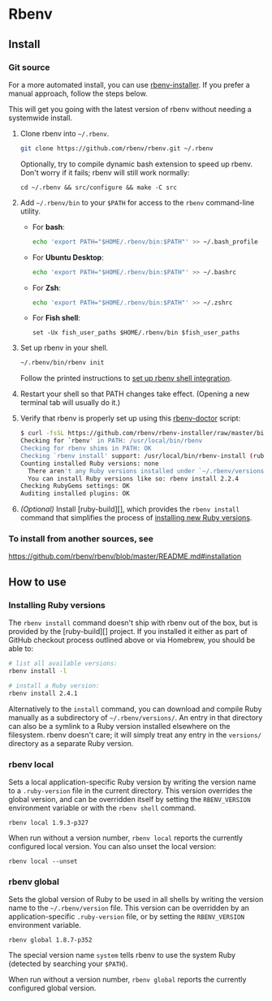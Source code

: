 # Rbenv

## Install

### Git source


For a more automated install, you can use
[rbenv-installer](https://github.com/rbenv/rbenv-installer#rbenv-installer).
If you prefer a manual approach, follow the steps below.

This will get you going with the latest version of rbenv without needing
a systemwide install.

1. Clone rbenv into `~/.rbenv`.

    ~~~ sh
    git clone https://github.com/rbenv/rbenv.git ~/.rbenv
    ~~~

    Optionally, try to compile dynamic bash extension to speed up rbenv. Don't
    worry if it fails; rbenv will still work normally:

    ~~~
    cd ~/.rbenv && src/configure && make -C src
    ~~~

2. Add `~/.rbenv/bin` to your `$PATH` for access to the `rbenv`
   command-line utility.

   * For **bash**:
     ~~~ bash
     echo 'export PATH="$HOME/.rbenv/bin:$PATH"' >> ~/.bash_profile
     ~~~
     
   * For **Ubuntu Desktop**:
     ~~~ bash
     echo 'export PATH="$HOME/.rbenv/bin:$PATH"' >> ~/.bashrc
     ~~~
     
   * For **Zsh**:
     ~~~ zsh
     echo 'export PATH="$HOME/.rbenv/bin:$PATH"' >> ~/.zshrc
     ~~~
   
   * For **Fish shell**:
     ~~~ fish
     set -Ux fish_user_paths $HOME/.rbenv/bin $fish_user_paths
     ~~~

3. Set up rbenv in your shell.

   ~~~ sh
   ~/.rbenv/bin/rbenv init
   ~~~
   
   Follow the printed instructions to [set up rbenv shell integration](#how-rbenv-hooks-into-your-shell).

4. Restart your shell so that PATH changes take effect. (Opening a new
   terminal tab will usually do it.)

5. Verify that rbenv is properly set up using this
   [rbenv-doctor](https://github.com/rbenv/rbenv-installer/blob/master/bin/rbenv-doctor) script:

    ~~~ sh
    $ curl -fsSL https://github.com/rbenv/rbenv-installer/raw/master/bin/rbenv-doctor | bash
    Checking for `rbenv' in PATH: /usr/local/bin/rbenv
    Checking for rbenv shims in PATH: OK
    Checking `rbenv install' support: /usr/local/bin/rbenv-install (ruby-build 20170523)
    Counting installed Ruby versions: none
      There aren't any Ruby versions installed under `~/.rbenv/versions'.
      You can install Ruby versions like so: rbenv install 2.2.4
    Checking RubyGems settings: OK
    Auditing installed plugins: OK
    ~~~

6. _(Optional)_ Install [ruby-build][], which provides the
   `rbenv install` command that simplifies the process of
   [installing new Ruby versions](#installing-ruby-versions).
 
 ### To install from another sources, see
 
 https://github.com/rbenv/rbenv/blob/master/README.md#installation
 
 ## How to use
 
 ### Installing Ruby versions
 
 The `rbenv install` command doesn't ship with rbenv out of the box, but
 is provided by the [ruby-build][] project. If you installed it either
 as part of GitHub checkout process outlined above or via Homebrew, you
 should be able to:
 
 ~~~ sh
 # list all available versions:
 rbenv install -l
 
 # install a Ruby version:
 rbenv install 2.4.1
 ~~~
 
 Alternatively to the `install` command, you can download and compile
 Ruby manually as a subdirectory of `~/.rbenv/versions/`. An entry in
 that directory can also be a symlink to a Ruby version installed
 elsewhere on the filesystem. rbenv doesn't care; it will simply treat
 any entry in the `versions/` directory as a separate Ruby version.

### rbenv local

Sets a local application-specific Ruby version by writing the version
name to a `.ruby-version` file in the current directory. This version
overrides the global version, and can be overridden itself by setting
the `RBENV_VERSION` environment variable or with the `rbenv shell`
command.

    rbenv local 1.9.3-p327

When run without a version number, `rbenv local` reports the currently
configured local version. You can also unset the local version:

    rbenv local --unset

### rbenv global

Sets the global version of Ruby to be used in all shells by writing
the version name to the `~/.rbenv/version` file. This version can be
overridden by an application-specific `.ruby-version` file, or by
setting the `RBENV_VERSION` environment variable.

    rbenv global 1.8.7-p352

The special version name `system` tells rbenv to use the system Ruby
(detected by searching your `$PATH`).

When run without a version number, `rbenv global` reports the
currently configured global version.